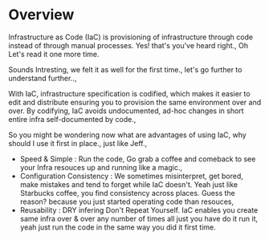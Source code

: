 # Overview

Infrastructure as Code (IaC) is provisioning of infrastructure through code instead of through manual processes. Yes! that's you've heard right., Oh Let's read it one more time.

Sounds Intresting, we felt it as well for the first time., let\'s go further to understand further..,

With IaC, infrastructure specification is codified, which makes it easier to edit and distribute ensuring you to provision the same environment over and over. By codifying, IaC avoids undocumented, ad-hoc changes in short entire infra self-documented by code.,

So you might be wondering now what are advantages of using IaC, why should I use it first in place., just like Jeff.,

- Speed & Simple            : Run the code, Go grab a coffee and comeback to see your Infra resouces up and running like a magic.,
- Configuration Consistency : We sometimes misinterpret, get bored, make mistakes and tend to forget while IaC doesn't. Yeah just like Starbucks coffee, you find consistency across places. Guess the reason? because you just started operating code than resouces,
- Reusability               : DRY infering  Don't Repeat Yourself. IaC enables you create same infra over & over any number of times all just you have do it run it, yeah just run the code in the same way you did it first time.
